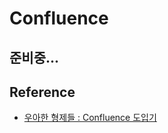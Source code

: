 # Confluence

## 준비중...

## Reference

* [우아한 형제들 : Confluence 도입기](http://woowabros.github.io/woowabros/2016/06/30/woowabros_cto.html)